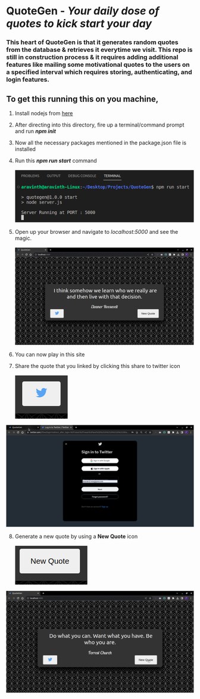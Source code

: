 # QuoteGen - _Your daily dose of quotes to kick start your day_
### This heart of QuoteGen is that it generates random quotes from the database & retrieves it everytime we visit. This repo is still in construction process & it requires adding additional features like mailing some motivational quotes to the users on a specified interval which requires storing, authenticating, and login features. 

## To get this running this on you machine, 
1. Install nodejs from [here](https://nodejs.org/en)

2. After directing into this directory, fire up a terminal/command prompt and run **_npm init_**

3. Now all the necessary packages mentioned in the package.json file is installed

4. Run this **_npm run start_** command<br><br>
![runServer](output/01_RunServer.png)

5. Open up your browser and navigate to _localhost:5000_ and see the magic.<br><br>
![siteRunning](output/02_quoteGenRunning.png)

6. You can now play in this site

7. Share the quote that you linked by clicking this share to twitter icon<br><br>
![shareToTwitterIcon](output/03_shareToTwitter.png)<br>

![redirectingToTwitter](output/04_redirectingToTwitter.png)<br>

8. Generate a new quote by using a **New Quote** icon<br><br>
![generateNewQuoteIcon](output/05_generateNewQuote.png)<br>

![anotherQuote](output/06_serverRunningAnotherQuote.png)<br><br>
